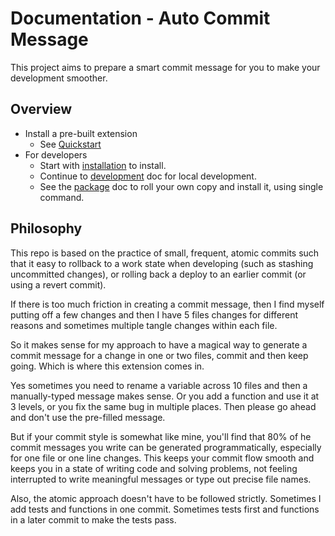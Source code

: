 # Documentation - Auto Commit Message

This project aims to prepare a smart commit message for you to make your development smoother.


## Overview

- Install a pre-built extension
    - See [Quickstart](quickstart.md)
- For developers
    - Start with [installation](installation.md) to install.
    - Continue to [development](development.md) doc for local development.
    - See the [package](package.md) doc to roll your own copy and install it, using single command.


## Philosophy

This repo is based on the practice of small, frequent, atomic commits such that it easy to rollback to a work state when developing (such as stashing uncommitted changes), or rolling back a deploy to an earlier commit (or using a revert commit).

If there is too much friction in creating a commit message, then I find myself putting off a few changes and then I have 5 files changes for different reasons and sometimes multiple tangle changes within each file.

So it makes sense for my approach to have a magical way to generate a commit message for a change in one or two files, commit and then keep going. Which is where this extension comes in.

Yes sometimes you need to rename a variable across 10 files and then a manually-typed message makes sense. Or you add a function and use it at 3 levels, or you fix the same bug in multiple places. Then please go ahead and don't use the pre-filled message.

But if your commit style is somewhat like mine, you'll find that 80% of he commit messages you write can be generated programmatically, especially for one file or one line changes. This keeps your commit flow smooth and keeps you in a state of writing code and solving problems, not feeling interrupted to write meaningful messages or type out precise file names.

Also, the atomic approach doesn't have to be followed strictly. Sometimes I add tests and functions in one commit. Sometimes tests first and functions in a later commit to make the tests pass.

<!--

The docs are split into two features:

- [Extension](extension.md)
- [Terminal hook](terminal-hook.md)

Part ideas:

- A shell script in a repo
- References a concatenated JS script from this repo (just the text handling and not the full extension), which is in a bin directory.

-->
